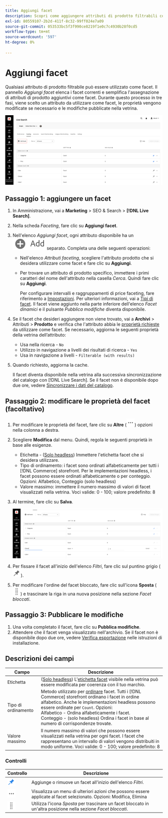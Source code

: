 ```yaml
---
title: Aggiungi facet
description: Scopri come aggiungere attributi di prodotto filtrabili come  [!DNL Live Search] facet.
exl-id: 80559107-2b2d-411f-8c32-99ff024e7a09
source-git-commit: 053533bc5f3f990ce8219f1e0c7c4930b28f0cd5
workflow-type: tm+mt
source-wordcount: '597'
ht-degree: 0%

---
```


# Aggiungi facet

Qualsiasi attributo di prodotto filtrabile può essere utilizzato come facet. Il pannello *Aggiungi facet* elenca i facet correnti e semplifica l&#39;assegnazione di attributi di prodotto aggiuntivi come facet. Durante questo processo in tre fasi, viene scelto un attributo da utilizzare come facet, le proprietà vengono modificate se necessario e le modifiche pubblicate nella vetrina.

![Aggiungi facet](assets/facets-add.png)

## Passaggio 1: aggiungere un facet

1. In Amministrazione, vai a **Marketing** > SEO &amp; Search > **[!DNL Live Search]**.
1. Nella scheda *Faceting*, fare clic su **Aggiungi facet**.
1. Nell&#39;elenco *Aggiungi facet*, ogni attributo disponibile ha un ![pulsante Aggiungi](assets/btn-add.png) separato. Completa una delle seguenti operazioni:

   * Nell&#39;elenco *Attributi faceting*, scegliere l&#39;attributo prodotto che si desidera utilizzare come facet e fare clic su **Aggiungi**.
   * Per trovare un attributo di prodotto specifico, immettere i primi caratteri del nome dell&#39;attributo nella casella *Cerca*. Quindi fare clic su **Aggiungi**.

     Per configurare intervalli e raggruppamenti di price faceting, fare riferimento a [Impostazioni](settings.md). Per ulteriori informazioni, vai a [Tipi di facet](facets-type.md).
Il facet viene aggiunto nella parte inferiore dell&#39;elenco *Facet dinamici* e il pulsante *Pubblica modifiche* diventa disponibile.

1. Se il facet che desideri aggiungere non viene trovato, vai a **Archivi** > Attributi > **Prodotto** e verifica che l&#39;attributo abbia le [proprietà richieste](facets.md) da utilizzare come facet. Se necessario, aggiorna le seguenti proprietà della vetrina dell’attributo:

   * Usa nella ricerca - `No`
   * Utilizzo in navigazione a livelli dei risultati di ricerca - `Yes`
   * Usa in navigazione a livelli - `Filterable (with results)`

1. Quando richiesto, aggiorna la cache.

   Il facet diventa disponibile nella vetrina alla successiva sincronizzazione del catalogo con [!DNL Live Search]. Se il facet non è disponibile dopo due ore, vedere [Sincronizzare i dati del catalogo](install.md#synchronize-catalog-data).

## Passaggio 2: modificare le proprietà del facet (facoltativo)

1. Per modificare le proprietà del facet, fare clic su **Altre** (![Altro selettore](assets/btn-more.png)) opzioni nella colonna a destra.
1. Scegliere **Modifica** dal menu. Quindi, regola le seguenti proprietà in base alle esigenze.

   * Etichetta - ([Solo headless](facets-type.md)) Immettere l&#39;etichetta facet che si desidera utilizzare.
   * Tipo di ordinamento: i facet sono ordinati alfabeticamente per tutti i [!DNL Commerce] storefront. Per le implementazioni headless, i facet possono essere ordinati alfabeticamente o per conteggio. Opzioni: Alfabetico, Conteggio (solo headless)
   * Valore massimo: immettere il numero massimo di valori di facet visualizzati nella vetrina. Voci valide: 0 - 100; valore predefinito: 8

1. Al termine, fare clic su **Salva**.

   ![Modifica facet](assets/facet-edit.png)

1. Per fissare il facet all&#39;inizio dell&#39;elenco *Filtri*, fare clic sul puntino grigio (![Selettore pin](assets/btn-pin-gray.png)).
1. Per modificare l&#39;ordine del facet bloccato, fare clic sull&#39;icona **Sposta** (![Sposta selettore](assets/btn-move.png)) e trascinare la riga in una nuova posizione nella sezione *Facet bloccati*.

## Passaggio 3: Pubblicare le modifiche

1. Una volta completato il facet, fare clic su **Pubblica modifiche**.
1. Attendere che il facet venga visualizzato nell&#39;archivio.
Se il facet non è disponibile dopo due ore, vedere [Verifica esportazione](install.md#synchronize-catalog-data) nelle istruzioni di installazione.

## Descrizioni dei campi

| Campo | Descrizione |
|--- |--- |
| Etichetta | ([Solo headless](facets-type.md)) L&#39;[etichetta facet](facets-type.md) visibile nella vetrina può essere modificata per coerenza con il tuo marchio. |
| Tipo di ordinamento | Metodo utilizzato per [ordinare](facets-type.md) facet. Tutti i [!DNL Commerce] storefront ordinano i facet in ordine alfabetico. Anche le implementazioni headless possono essere ordinate per `Count`. Opzioni:<br />Alfabetico - Ordina alfabeticamente i facet.<br />Conteggio - (solo headless) Ordina i facet in base al numero di corrispondenze trovate. |
| Valore massimo | Il numero massimo di valori che possono essere visualizzati nella vetrina per ogni facet. I facet che rappresentano un intervallo di valori vengono distribuiti in modo uniforme. Voci valide: 0 - 100; valore predefinito: 8 |

### Controlli

| Controllo | Descrizione |
|--- |--- |
| ![Selettore pin](assets/btn-pin-blue.png) | Aggiunge o rimuove un facet all&#39;inizio dell&#39;elenco *Filtri*. |
| ![Altro selettore](assets/btn-more.png) | Visualizza un menu di ulteriori azioni che possono essere applicate al facet selezionato. Opzioni: Modifica, Elimina |
| ![Sposta selettore](assets/btn-move.png) | Utilizza l&#39;icona *Sposta* per trascinare un facet bloccato in un&#39;altra posizione nella sezione *Facet bloccati*. |
